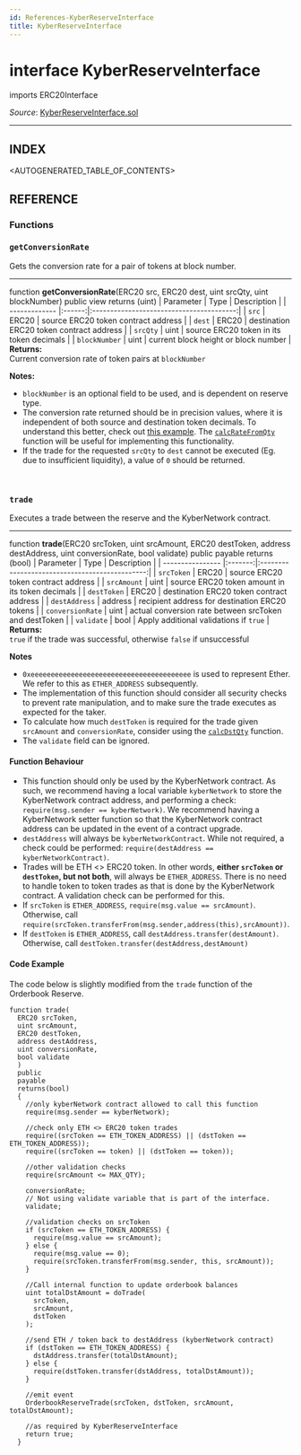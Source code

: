 ```yaml
---
id: References-KyberReserveInterface
title: KyberReserveInterface
---
```

# interface KyberReserveInterface
imports ERC20Interface

*Source*: [KyberReserveInterface.sol](https://github.com/KyberNetwork/smart-contracts/blob/master/contracts/KyberReserveInterface.sol)
___

## INDEX

<AUTOGENERATED_TABLE_OF_CONTENTS>

## REFERENCE

### Functions

### `getConversionRate`
Gets the conversion rate for a pair of tokens at block number.
___
function __getConversionRate__(ERC20 src, ERC20 dest, uint srcQty, uint blockNumber) public view returns (uint)
| Parameter     | Type   | Description                              |
| ------------- |:------:|:----------------------------------------:|
| `src`         | ERC20  | source ERC20 token contract address      |
| `dest`        | ERC20  | destination ERC20 token contract address |
| `srcQty`      | uint   | source ERC20 token in its token decimals        |
| `blockNumber` | uint   | current block height or block number     |
**Returns:**\
Current conversion rate of token pairs at `blockNumber`

**Notes:**
* `blockNumber` is an optional field to be used, and is dependent on reserve type.
* The conversion rate returned should be in precision values, where it is independent of both source and destination token decimals. To understand this better, check out [this example](references-kybernetworkproxy.md#understanding-the-returned-values). The [`calcRateFromQty`](references-tokenquantityconversion.md#calcratefromqty) function will be useful for implementing this functionality.
* If the trade for the requested `srcQty` to `dest` cannot be executed (Eg. due to insufficient liquidity), a value of `0` should be returned.
<br />

### `trade`
Executes a trade between the reserve and the KyberNetwork contract.
___
function __trade__(ERC20 srcToken, uint srcAmount, ERC20 destToken, address destAddress, uint conversionRate, bool validate) public payable returns (bool)
| Parameter        | Type    | Description                                    |
| ---------------- |:-------:|:----------------------------------------------:|
| `srcToken`       | ERC20   | source ERC20 token contract address             |
| `srcAmount`      | uint    | source ERC20 token amount in its token decimals |
| `destToken`      | ERC20   | destination ERC20 token contract address        |
| `destAddress`    | address | recipient address for destination ERC20 tokens  |
| `conversionRate` | uint    | actual conversion rate between srcToken and destToken  |
| `validate`       | bool | Apply additional validations if `true` |
**Returns:**\
`true` if the trade was successful, otherwise `false` if unsuccessful

**Notes**
* `0xeeeeeeeeeeeeeeeeeeeeeeeeeeeeeeeeeeeeeeee` is used to represent Ether. We refer to this as `ETHER_ADDRESS` subsequently.
* The implementation of this function should consider all security checks to prevent rate manipulation, and to make sure the trade executes as expected for the taker.
* To calculate how much `destToken` is required for the trade given `srcAmount` and `conversionRate`, consider using the [`calcDstQty`](references-tokenquantityconversion.md#calcdstqty) function.
* The `validate` field can be ignored.

#### Function Behaviour
* This function should only be used by the KyberNetwork contract. As such, we recommend having a local variable `kyberNetwork` to store the KyberNetwork contract address, and performing a check: `require(msg.sender == kyberNetwork)`. We recommend having a KyberNetwork setter function so that the KyberNetwork contract address can be updated in the event of a contract upgrade.
* `destAddress` will always be `kyberNetworkContract`. While not required, a check could be performed: `require(destAddress == kyberNetworkContract)`.
* Trades will be ETH <> ERC20 token. In other words, **either `srcToken` or `destToken`, but not both**, will always be `ETHER_ADDRESS`. There is no need to handle token to token trades as that is done by the KyberNetwork contract. A validation check can be performed for this.
* If `srcToken` is `ETHER_ADDRESS`, `require(msg.value == srcAmount)`. Otherwise, call `require(srcToken.transferFrom(msg.sender,address(this),srcAmount))`.
* If `destToken` is `ETHER_ADDRESS`, call `destAddress.transfer(destAmount)`. Otherwise, call `destToken.transfer(destAddress,destAmount)`

#### Code Example
The code below is slightly modified from the `trade` function of the Orderbook Reserve.
```
function trade(
  ERC20 srcToken,
  uint srcAmount,
  ERC20 destToken,
  address destAddress,
  uint conversionRate,
  bool validate
  )
  public
  payable
  returns(bool)
  {
    //only kyberNetwork contract allowed to call this function
    require(msg.sender == kyberNetwork);

    //check only ETH <> ERC20 token trades
    require((srcToken == ETH_TOKEN_ADDRESS) || (dstToken == ETH_TOKEN_ADDRESS));
    require((srcToken == token) || (dstToken == token));

    //other validation checks
    require(srcAmount <= MAX_QTY);

    conversionRate;
    // Not using validate variable that is part of the interface.
    validate;

    //validation checks on srcToken
    if (srcToken == ETH_TOKEN_ADDRESS) {
      require(msg.value == srcAmount);
    } else {
      require(msg.value == 0);
      require(srcToken.transferFrom(msg.sender, this, srcAmount));
    }

    //Call internal function to update orderbook balances
    uint totalDstAmount = doTrade(
      srcToken,
      srcAmount,
      dstToken
    );

    //send ETH / token back to destAddress (kyberNetwork contract)
    if (dstToken == ETH_TOKEN_ADDRESS) {
      dstAddress.transfer(totalDstAmount);
    } else {
      require(dstToken.transfer(dstAddress, totalDstAmount));
    }

    //emit event
    OrderbookReserveTrade(srcToken, dstToken, srcAmount, totalDstAmount);

    //as required by KyberReserveInterface
    return true;
  }
```
<br />
